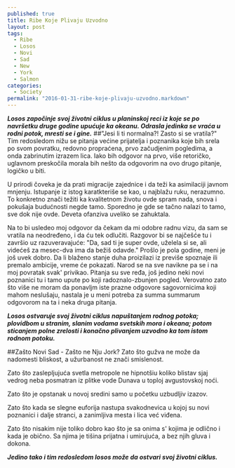 ```yaml
---
published: true
title: Ribe Koje Plivaju Uzvodno
layout: post
tags: 
  - Ribe
  - Losos
  - Novi
  - Sad
  - New
  - York
  - Salmon
categories: 
  - Society
permalink: "2016-01-31-ribe-koje-plivaju-uzvodno.markdown"
---
```


**_Losos započinje svoj životni ciklus u planinskoj reci iz koje se po navršetku druge godine upućuje ka okeanu. Odrasla jedinka se vraća u rodni potok, mresti se i gine._**
##"Jesi li ti normalna?! Zasto si se vratila?"
Tim redosledom nižu se pitanja većine prijatelja i poznanika koje bih srela po svom povratku, redovno propraćena, prvo začudjenim pogledima, a onda zabrinutim izrazem lica. Iako bih odgovor na prvo, više retoričko, uglavnom preskočila morala bih nešto da odgovorim na ovo drugo pitanje, logičko u biti.

U prirodi čoveka je da prati migracije zajednice i da teži ka asimilaciji javnom mnjenju. Istupanje iz istog karatkteriše se kao, u najblažu ruku, nerazumno. To konkretno znači težiti ka kvalitetnom životu ovde spram nada, snova i pokušaja budućnosti negde tamo. Sporedno je gde se tačno nalazi to tamo, sve dok nije ovde. Deveta ofanziva uveliko se zahuktala.

Na to bi usledeo moj odgovor da čekam da mi odobre radnu vizu, da sam se vratila na neodređeno, i da ću tek odlučiti. Razgovor bi se najčešće tu i završio uz razuveravajuće: "Da, sad ti je super ovde, uželela si se, ali videćeš za mesec-dva ima da bežiš odavde." Prošlo je pola godine, meni je još uvek dobro. Da li blaženo stanje duha proizilazi iz previše spoznaje ili premalo ambicije, vreme će pokazati.
Narod se na sve navikne pa se i na moj povratak svak' privikao. Pitanja su sve ređa, još jedino neki novi poznanici tu i tamo upute po koji radoznalo-zbunjen pogled. Verovatno zato što više ne moram da ponavljm iste prazne odgovore sagovornicima koji mahom neslušaju, nastala je u meni potreba za summa summarum odgovorom na ta i neka druga pitanja.

**_Losos ostvaruje svoj životni ciklus napuštanjem rodnog potoka; plovidbom u stranim, slanim vodama svetskih mora i okeana; potom sticanjem polne zrelosti i konačno plivanjem uzvodno ka tom istom rodnom potoku._**

##Zašto Novi Sad - Zašto ne Nju Jork?
Zato što gužva ne može da nadomesti bliskost, a užurbanost ne znači smislenost.

Zato što zaslepljujuća svetla metropole ne hipnotšiu koliko blistav sjaj vedrog neba posmatran iz plitke vode Dunava u toploj avgustovskoj noći.

Zato što je opstanak u novoj sredini samo u početku uzbudljiv izazov.

Zato što kada se slegne euforija nastupa svakodnevica u kojoj su novi poznanici i dalje stranci, a zanimljiva mesta i lica već viđena.

Zato što nisakim nije toliko dobro kao što je sa onima s' kojima je odlično i kada je obično. Sa njima je tišina prijatna i umirujuća, a bez njih gluva i dokona.

**_Jedino tako i tim redosledom losos može da ostvari svoj životni ciklus._**